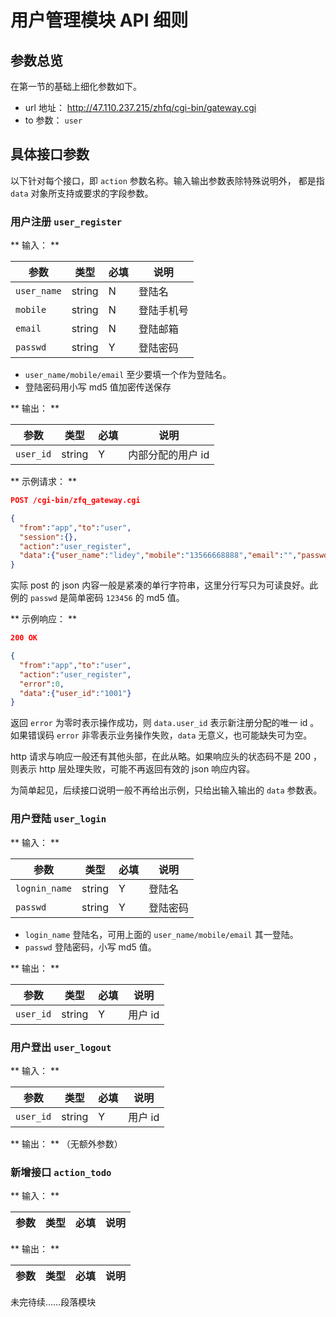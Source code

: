 # 用户管理模块 API 细则

## 参数总览

在第一节的基础上细化参数如下。

* url 地址： http://47.110.237.215/zhfq/cgi-bin/gateway.cgi
* to 参数： `user`

## 具体接口参数

以下针对每个接口，即 `action` 参数名称。输入输出参数表除特殊说明外，
都是指 `data` 对象所支持或要求的字段参数。

### 用户注册 `user_register`

** 输入： **

| 参数 | 类型 | 必填 | 说明 |
| ---- | ---- | ---- | ---- |
| `user_name` | string | N | 登陆名
| `mobile` | string | N | 登陆手机号
| `email` | string | N | 登陆邮箱
| `passwd` | string | Y | 登陆密码

* `user_name/mobile/email` 至少要填一个作为登陆名。
* 登陆密码用小写 md5 值加密传送保存

** 输出： **

| 参数 | 类型 | 必填 | 说明 |
| ---- | ---- | ---- | ---- |
| `user_id` | string | Y | 内部分配的用户 id

** 示例请求： **

```json
POST /cgi-bin/zfq_gateway.cgi

{
  "from":"app","to":"user",
  "session":{},
  "action":"user_register",
  "data":{"user_name":"lidey","mobile":"13566668888","email":"","passwd":"e10adc3949ba59abbe56e057f20f883e"}
}
```

实际 post 的 json 内容一般是紧凑的单行字符串，这里分行写只为可读良好。此例的 `passwd`
是简单密码 `123456` 的 md5 值。

** 示例响应： **

```json
200 OK

{
  "from":"app","to":"user",
  "action":"user_register",
  "error":0,
  "data":{"user_id":"1001"}
}
```

返回 `error` 为零时表示操作成功，则 `data.user_id` 表示新注册分配的唯一 id 。
如果错误码 `error` 非零表示业务操作失败，`data` 无意义，也可能缺失可为空。

http 请求与响应一般还有其他头部，在此从略。如果响应头的状态码不是 200 ，则表示
http 层处理失败，可能不再返回有效的 json 响应内容。

为简单起见，后续接口说明一般不再给出示例，只给出输入输出的 `data` 参数表。

### 用户登陆 `user_login`

** 输入： **

| 参数 | 类型 | 必填 | 说明 |
| ---- | ---- | ---- | ---- |
| `lognin_name` | string | Y | 登陆名
| `passwd` | string | Y | 登陆密码

* `login_name` 登陆名，可用上面的 `user_name/mobile/email` 其一登陆。
* `passwd` 登陆密码，小写 md5 值。

** 输出： **

| 参数 | 类型 | 必填 | 说明 |
| ---- | ---- | ---- | ---- |
| `user_id` | string | Y | 用户 id

### 用户登出 `user_logout`

** 输入： **

| 参数 | 类型 | 必填 | 说明 |
| ---- | ---- | ---- | ---- |
| `user_id` | string | Y | 用户 id

** 输出： ** （无额外参数）

### 新增接口 `action_todo`

** 输入： **

| 参数 | 类型 | 必填 | 说明 |
| ---- | ---- | ---- | ---- |

** 输出： **

| 参数 | 类型 | 必填 | 说明 |
| ---- | ---- | ---- | ---- |

未完待续……段落模块
